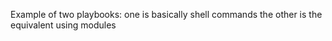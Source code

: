 Example of two playbooks:
 one is basically shell commands
 the other is the equivalent using modules
